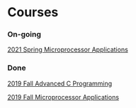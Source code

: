 # Courses

### On-going
[2021 Spring Microprocessor Applications](https://github.com/chorok-daddy/course/tree/master/EE-2-4286/2021)

### Done
[2019 Fall Advanced C Programming](https://github.com/chorok-daddy/course/tree/master/EE-1-7408/2019)

[2019 Fall Microprocessor Applications](https://github.com/chorok-daddy/course/tree/master/EE-2-4286/2019)